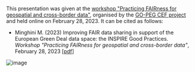 This presentation was given at the [workshop "Practicing FAIRness for geospatial and cross-border data"](https://www.go-peg.eu/2023/01/24/practicing-fairness-for-geospatial-and-cross-border-data/), organised by the [GO-PEG CEF project](https://www.go-peg.eu) and held online on February 28, 2023. It can be cited as follows:

* Minghini M. (2023) Improving FAIR data sharing in support of the European Green Deal data space: the INSPIRE Good Practices. _Workshop "Practicing FAIRness for geospatial and cross-border data"_, February 28, 2023 [[pdf](INSPIRE-Good-Practices.pdf)]

![image](https://user-images.githubusercontent.com/14758434/226952589-ae94fd2c-3273-4bd4-b1c4-0eadd4d01a93.png)
